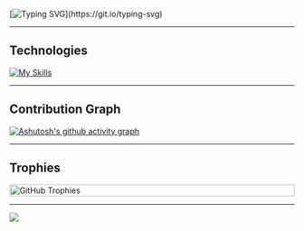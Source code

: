 [![Typing SVG](https://readme-typing-svg.demolab.com?font=Product+Sans&weight=600&size=30&duration=1700&pause=100&color=F5F5F5&vCenter=true&random=true&width=435&lines=I+like+Flutter.;I+like+TypeScript.;Dart+is+good.;I+hate+Windows.;I+love+bread.;Main+OS:+CachyOS.;I+love+fried+rice.;)](https://git.io/typing-svg)

--- 

## Technologies 
[![My Skills](https://skillicons.dev/icons?i=dart,flutter,androidstudio,vscode,github,gitlab,git,mysql,postgresql,sqlite,supabase,postman,gcp,vercel,cloudflare,expressjs,nodejs,npm,bun,typescript,javascript,remix,docker,neovim,firebase,figma,linux,arch,powershell&theme=dark&perline=15)](https://skillicons.dev)

---

## Contribution Graph
[![Ashutosh's github activity graph](https://github-readme-activity-graph.vercel.app/graph?username=heimin22&bg_color=111827&color=f5f5f5&line=fdd835&point=3949ab&area=true&hide_border=true&radius=12)](https://github.com/ashutosh00710/github-readme-activity-graph)

---

## Trophies
<div style="display: flex; justify-content: center; align-items: flex-start; gap: 10px; flex-wrap: wrap;">
  <img 
    src="https://github-profile-trophy.vercel.app/?username=heimin22&no-frame=true&column=7&margin-w=15&margin-h=15&theme=onedark" 
    alt="GitHub Trophies" 
    style="width: 100%; min-width: 300px;" 
  />
</div>

---

![](https://komarev.com/ghpvc/?username=heimin22&color=111827&style=for-the-badge)


